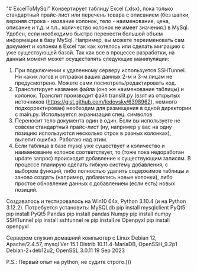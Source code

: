 "# ExcelToMySql" 
Конвертирует таблицу Excel (.xlsx), пока только стандартный прайс-лист или перечень товара с описанием (без шапки, верхняя строка - название колонок, тело - наименование, цена, описание и т.д. и т.п.. количество колонок не имеет значения.) в MySql. Удобен, если необходимо быстро перенести большой объем информации в базу MySql. Например, вы можете переименовать сам документ и колонки в Excel так как хотелось или сделать миграцию с уже существующей базой. 
Так как все в процессе разработки, на данный момент может осуществлять следующие манипуляции:
1) При подключении к удаленному серверу используется SSHTunnel. Ни каких логов и отправки ваших данных 2-м и 3-м лицам не предусмотрено. Можете сами посмотреть/редактировать код.
2) Транслитирует название файла (оно же наименование таблицы) и колонок. Транслит производит файл translit.py (взят из открытых источников (https://gist.github.com/ledovsky/6398962), немного подкорректирован) необходим для размещения в одной директории с main.py. Используется экранизация спец. символов
3) Переносит тело документа один в один. Если вы используете не совсем стандартный прайс-лист (ну, например у вас на одну позицию используются несколько строк в разных колонках), вылетит ошибка. Работаю над этим.
4) Если таблица в базе mysql уже существует и количество и наименование колонок соответствует, то (тоже пока недоработан update запрос) происходит добавление к существующим записям. В процессе планирую сделать гибкую систему добавления, с выбором функций, либо полностью удалить содержимое таблицы и заново создать (например, добавились новые колонки), либо простое обновление данных с добавлением (если есть) новых позиций.

Создавалось и тестировалось на Win10 64x, Python 3.10.4 (и на Python 3.12.2).
Потребуется установить:
MySQLdb
 pip install mysqlclient
PyQt5
 pip install PyQt5 
Pandas
 pip install pandas 
Numpy
 pip install numpy
SSHTunnel
 pip install sshtunnel
re
 pip install re 
Openpyxl
 pip install openpyxl

Сервером служил домашний компьютер с Linux Debian 12, Apache/2.4.57, mysql Ver 15.1 Distrib 10.11.4-MariaDB, OpenSSH_9.2p1 Debian-2+deb12u2, OpenSSL 3.0.11 19 Sep 2023

P.S.: Первый опыт на python, не судите строго.)))
